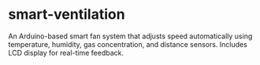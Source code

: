 # smart-ventilation
An Arduino-based smart fan system that adjusts speed automatically using temperature, humidity, gas concentration, and distance sensors. Includes LCD display for real-time feedback.
